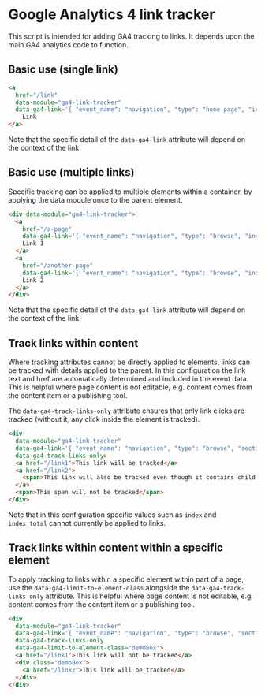 # Google Analytics 4 link tracker

This script is intended for adding GA4 tracking to links. It depends upon the main GA4 analytics code to function.

## Basic use (single link)

```html
<a
  href="/link"
  data-module="ga4-link-tracker"
  data-ga4-link='{ "event_name": "navigation", "type": "home page", "index": 0, "index_total": 1, "section": "name of section" }'>
    Link
</a>
```

Note that the specific detail of the `data-ga4-link` attribute will depend on the context of the link.

## Basic use (multiple links)

Specific tracking can be applied to multiple elements within a container, by applying the data module once to the parent element.

```html
<div data-module="ga4-link-tracker">
  <a
    href="/a-page"
    data-ga4-link='{ "event_name": "navigation", "type": "browse", "index": "0", "index_total": "2", "section": "name of section" }'>
    Link 1
  </a>
  <a
    href="/another-page"
    data-ga4-link='{ "event_name": "navigation", "type": "browse", "index": "1", "index_total": "2", "section": "name of section" }'>
    Link 2
  </a>
</div>
```

Note that the specific detail of the `data-ga4-link` attribute will depend on the context of the link.

## Track links within content

Where tracking attributes cannot be directly applied to elements, links can be tracked with details applied to the parent. In this configuration the link text and href are automatically determined and included in the event data. This is helpful where page content is not editable, e.g. content comes from the content item or a publishing tool.

The `data-ga4-track-links-only` attribute ensures that only link clicks are tracked (without it, any click inside the element is tracked).

```html
<div
  data-module="ga4-link-tracker"
  data-ga4-link='{ "event_name": "navigation", "type": "browse", "section": "name of section" }'
  data-ga4-track-links-only>
  <a href="/link1">This link will be tracked</a>
  <a href="/link2">
    <span>This link will also be tracked even though it contains child elements</span>
  </a>
  <span>This span will not be tracked</span>
</div>
```

Note that in this configuration specific values such as `index` and `index_total` cannot currently be applied to links.

## Track links within content within a specific element

To apply tracking to links within a specific element within part of a page, use the `data-ga4-limit-to-element-class` alongside the `data-ga4-track-links-only` attribute. This is helpful where page content is not editable, e.g. content comes from the content item or a publishing tool.

```html
<div
  data-module="ga4-link-tracker"
  data-ga4-link='{ "event_name": "navigation", "type": "browse", "section": "name of section" }'
  data-ga4-track-links-only
  data-ga4-limit-to-element-class="demoBox">
  <a href="/link1">This link will not be tracked</a>
  <div class="demoBox">
    <a href="/link2">This link will be tracked</a>
  </div>
</div>
```
